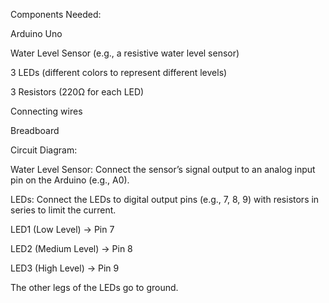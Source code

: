 Components Needed:

Arduino Uno

Water Level Sensor (e.g., a resistive water level sensor)

3 LEDs (different colors to represent different levels)

3 Resistors (220Ω for each LED)

Connecting wires

Breadboard



Circuit Diagram:

Water Level Sensor: Connect the sensor’s signal output to an analog input pin on the Arduino (e.g., A0).

LEDs: Connect the LEDs to digital output pins (e.g., 7, 8, 9) with resistors in series to limit the current.

LED1 (Low Level) → Pin 7

LED2 (Medium Level) → Pin 8

LED3 (High Level) → Pin 9

The other legs of the LEDs go to ground.
